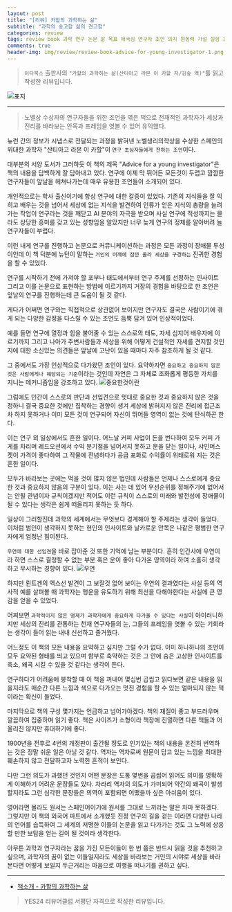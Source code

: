 ```yaml
---  
layout: post  
title: "[리뷰] 카할의 과학하는 삶"  
subtitle: "과학의 숭고함 삶의 견고함"  
categories: review  
tags: review book 과학 연구 논문 삶 목표 애국심 연구자 조언 의지 원동력 가설 실험 초심자 의심 독창성 외국어  
comments: true  
header-img: img/review/review-book-advice-for-young-investigator-1.png
---  
```

  
> `이다북스` 출판사의 `"카할의 과학하는 삶(산티아고 라몬 이 카할 저/김숲 역)"`를 읽고 작성한 리뷰입니다.  

![표지](https://theorydb.github.io/assets/img/review/review-book-advice-for-young-investigator-1.png)  

---

> 노벨상 수상자의 연구자들을 위한 조언을 엮은 책으로 천재적인 과학자가 세상과 진리를 바라보는 안목과 프레임을 엿볼 수 있어 유익했다.

뉴런 간의 정보가 시냅스로 전달되는 과정을 밝혀낸 노벨생리의학상을 수상한 스페인의 위대한 과학자 "산티아고 라몬 이 카할"이 `연구 초심자들에게 전하는 조언`이다. 

대부분의 서양 도서가 그러하듯 이 책의 제목 "Advice for a young investigator"은 책의 내용을 담백하게 잘 담아내고 있다. 연구에 이제 막 뛰어든 모든것이 두렵고 깜깜한 연구자들이 앞날을 헤쳐나가는데 매우 유용한 조언들이 소개되어 있다. 

개인적으로는 학사 출신이기에 항상 연구에 대한 갈증이 있었다. 기존의 지식들을 잘 익히고 배우는 것을 넘어서 세상에 없는 지식을 발견하여 인류가 얻은 지식의 총량을 늘려가는 작업이 연구라는 것을 깨닫고 AI 분야의 자극을 받으며 사실 연구에 적성까지는 몰라도 상당한 흥미를 갖고 있는 성향임을 알았지만 너무 늦게 연구의 정체를 알아버려 늘 연구자들이 부럽다.

이런 내게 연구를 진행하고 논문으로 커뮤니케이션하는 과정은 모든 과정이 장애물 투성이인데 이 책 덕분에 뉴턴이 말하는 `거인의 어꺠에 잠깐 올라 세상을 구경하는` 진귀한 경험을 할 수 있었다. 

연구를 시작하기 전에 가져야 할 포부나 태도에서부터 연구 주제를 선정하는 인사이트 그리고 이를 논문으로 표현하는 방법에 이르기까지 거장의 경험을 바탕으로 한 조언은 앞날의 연구를 진행하는데 큰 도움이 될 것 같다. 

게다가 어쩌면 연구와는 직접적으로 상관없어 보이지만 연구자도 결국은 사람이기에 겪게 되는 다양한 감정을 다스릴 수 있는 조언도 듬뿍 담겨 있어 인상적이었다. 

예를 들면 연구에 열정과 힘을 불어줄 수 있는 스스로의 태도, 자세 심지어 배우자에 이르기까지 그리고 나아가 주변사람들과 세상을 위해 어떻게 건설적인 자세를 견지할 것인지에 대한 소신있는 의견들은 앞날에 고난이 있을 때마다 자주 참조하게 될 것 같다. 

그 중에서도 가장 인상적으로 다가왔던 조언이 있다. 요약하자면 `중요하고 중요하지 않은 것은 사람에게나 해당되는 기준`이라는 것인데 자연은 그 자체로 조화롭게 평등한 가치를 지니는 메커니즘임을 강조하고 있다.
![중요한것이란](https://theorydb.github.io/assets/img/review/review-book-advice-for-young-investigator-2.png)  

그럼에도 인간이 스스로의 판단과 선입견으로 멋대로 중요한 것과 중요하지 않은 것을 정하니 결국 중요한 것에만 집착하는 경향이 생겨 세상에 밝혀지지 않은 진리에 접근조차 하지 못하거나 이미 모든 것이 연구되어 자신이 뛰어들 영역이 없는 것에 탄식하곤 한다.

이는 연구 외 일상에서도 흔한 일이다. 어느날 커피 사업이 돈을 번다하여 모두 커피 가게를 차리며 레드오션에서 수익 분기점을 넘어서지 못하고 문을 닫는 일이나, 샤인머스켓이 가격이 좋다하여 그 작물에 전념하다가 공급 포화로 수익률이 위태로워 지는 것은 흔한 일이다. 

모두가 바라보는 곳에는 먹을 것이 많지 않은 법인데 사람들은 언제나 스스로에게 중요한 것과 중요하지 않음의 구분이 있다. 이는 사는 데 있어 우선순위를 정해주기에 없어서는 안될 관념이자 규칙이겠지만 적어도 이런 규칙이 스스로의 미래와 발전성에 장애물이 될 수 있다는 생각은 쉽게 떠올리지 못하는 듯 하다. 

일상이 그러할진데 과학의 세계에서는 무엇보다 경계해야 할 주제라는 생각이 들었다. 이처럼 범인이 생각하지 못하는 현인의 인사이트와 날카로운 안목은 나같은 평범한 연구자에게 엄청난 힘이된다. 

`우연에 대한 선입견`을 바로 잡아준 것 또한 기억에 남는 부분이다. 흔히 인간사에 우연이라 하면 스스로 결정할 수 없는 부분 혹은 운이 좋아 다가온 영역이라 하여 소홀히 생각하고 무시하는 경향이 있다.
![우연](https://theorydb.github.io/assets/img/review/review-book-advice-for-young-investigator-3.png)  

하지만 뢴트겐의 엑스선 발견이 그 보잘것 없어 보이는 우연의 결과였다는 사실 등의 역사적 예를 살펴볼 때 과학자는 행운을 유도하기 위해 최선을 다해야한다는 사실에 큰 영감을 얻을 수 있었다. 

어찌보면 `과학적이지 않은 명제가 과학자에게 중요하게 다가올 수 있다는 사실`이 아이러니하지만 세상의 진리를 관통하는 천재 연구자들의 눈, 그들의 프레임을 엿볼 수 있는 기회라는 생각이 들어 읽는 내내 신선하고 즐거웠다. 

어느정도 이 책의 모든 내용을 요약하고 싶지만 그럴 수가 없다. 이미 하나하나의 조언이 모두 요약된 형태를 띄고 있으며 함부로 축약하는 것은 그 안에 숨은 고상한 인사이트를 축소, 왜곡 시킬 수 있을 것 같다는 생각이 든다.

연구하다가 어려움에 봉착할 때 이 책을 꺼내어 몇십번 곱씹고 읽다보면 같은 내용을 읽을지라도 매순간 다른 느낌과 색으로 다가오는 멋진 경험을 할 수 있는 얼마되지 않는 책이라는 확신이 들었다. 

마지막으로 책의 구성 몇가지는 언급하고 넘어가야겠다. 책의 재질이 좋고 부드러우며 깔끔하여 집중하며 읽기 좋다. 책은 사이즈가 소형이라 책장에 진열하면 다른 책들과 어울리진 않지만 휴대하기에 좋다.

1900년을 전후로 4번의 개정판이 출간될 정도로 인기있는 책의 내용을 온전히 번역하는 것은 정말 쉬운 일은 아닐 것 같다. 역자는 역자로써 원문이 담고 있는 느낌을 최대한 훼손하지 않고 전달하고자 노력한 흔적이 보인다.

다만 그런 의도가 과했던 것인지 어떤 문장은 도통 몇번을 곱씹어 읽어도 의미를 명확하게 이해하기 어려운 문장들도 있다. 차라리 역자의 의도가 가미되어 약간의 왜곡이 발생할지라도 그런 심각한 문장들은 의역이 포함되면 어땠을까 싶은 아쉬움이 있다.

영어라면 몰라도 원서는 스페인어이기에 원서를 그대로 느끼라는 말은 차마 못하겠다. 그렇지만 이 책의 외국어 파트에서 소개했듯 진정 연구의 길을 걷는 이라면 다양한 나라의 언어를 습득하여 그 세계의 저명한 이들의 논문을 읽고 다가가는 것도 그 노력에 상응할 만한 보답을 얻는 길이 될 것이라 생각한다. 

아무튼 과학과 연구자라는 꿈을 가진 모든이들이 한 번 쯤은 반드시 읽을 것을 추천하고 싶으며, 과학자의 꿈이 없는 이들일지라도 세상을 바라보는 거인의 시야로 세상을 바라본다면 어떻게 보일지 두근거리는 마음으로 여행을 떠나기를 권하고 싶다.

---

* [책소개 - 카할의 과학하는 삶](http://www.yes24.com/Product/Goods/117651258)

> YES24 리뷰어클럽 서평단 자격으로 작성한 리뷰입니다.